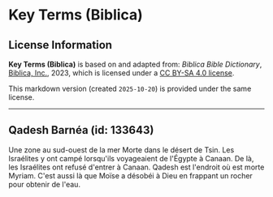 # Key Terms (Biblica)

## License Information

**Key Terms (Biblica)** is based on and adapted from: _Biblica Bible Dictionary_, [Biblica, Inc.](https://www.biblica.com/), 2023, which is licensed under a [CC BY-SA 4.0 license](https://creativecommons.org/licenses/by-sa/4.0/legalcode.en).

This markdown version (created `2025-10-20`) is provided under the same license.



--------------------------------

## Qadesh Barnéa (id: 133643)

Une zone au sud\-ouest de la mer Morte dans le désert de Tsin. Les Israélites y ont campé lorsqu'ils voyageaient de l'Égypte à Canaan. De là, les Israélites ont refusé d'entrer à Canaan. Qadesh est l'endroit où est morte Myriam. C'est aussi là que Moïse a désobéi à Dieu en frappant un rocher pour obtenir de l'eau.


